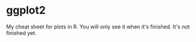 # ggplot2

My cheat sheet for plots in R.
You will only see it when it's finished.
It's not finished yet.
